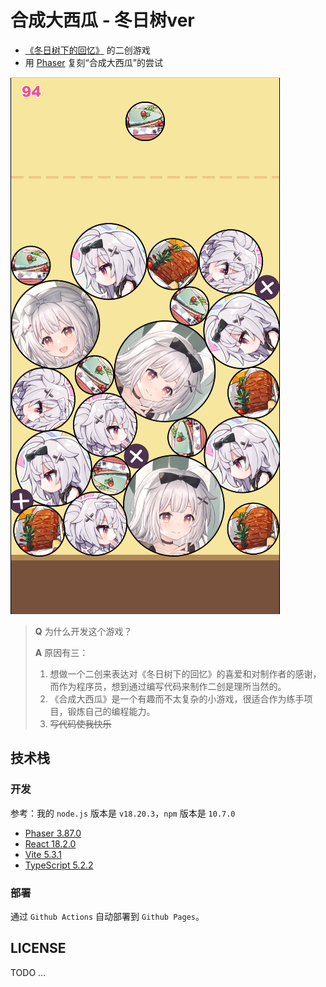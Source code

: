 # 合成大西瓜 - 冬日树ver

- [《冬日树下的回忆》](https://store.steampowered.com/app/2403320/Memories_of_the_Winter_Tree/) 的二创游戏
- 用 [Phaser](https://phaser.io/) 复刻“合成大西瓜”的尝试

![screenshot](screenshot.png)

> **Q** 为什么开发这个游戏？
>
> **A** 原因有三：
>
> 1. 想做一个二创来表达对《冬日树下的回忆》的喜爱和对制作者的感谢，而作为程序员，想到通过编写代码来制作二创是理所当然的。
> 2. 《合成大西瓜》是一个有趣而不太复杂的小游戏，很适合作为练手项目，锻炼自己的编程能力。
> 3. ~~写代码使我快乐~~

## 技术栈

### 开发

参考：我的 `node.js` 版本是 `v18.20.3`，`npm` 版本是 `10.7.0`

- [Phaser 3.87.0](https://github.com/phaserjs/phaser)
- [React 18.2.0](https://github.com/facebook/react)
- [Vite 5.3.1](https://github.com/vitejs/vite)
- [TypeScript 5.2.2](https://github.com/microsoft/TypeScript)

### 部署

通过 `Github Actions` 自动部署到 `Github Pages`。

## LICENSE

TODO ...
